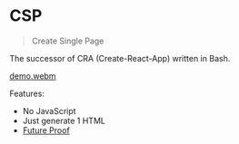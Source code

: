 # CSP
> Create Single Page

The successor of CRA (Create-React-App) written in Bash.

[demo.webm](https://github.com/DrSensor/create-index.html/assets/4953069/f4ba8612-5416-4231-8caf-59fa758567b2)

Features:
- No JavaScript
- Just generate 1 HTML
- [Future Proof](https://github.com/DrSensor/create-index.html/commits/trunk/)
